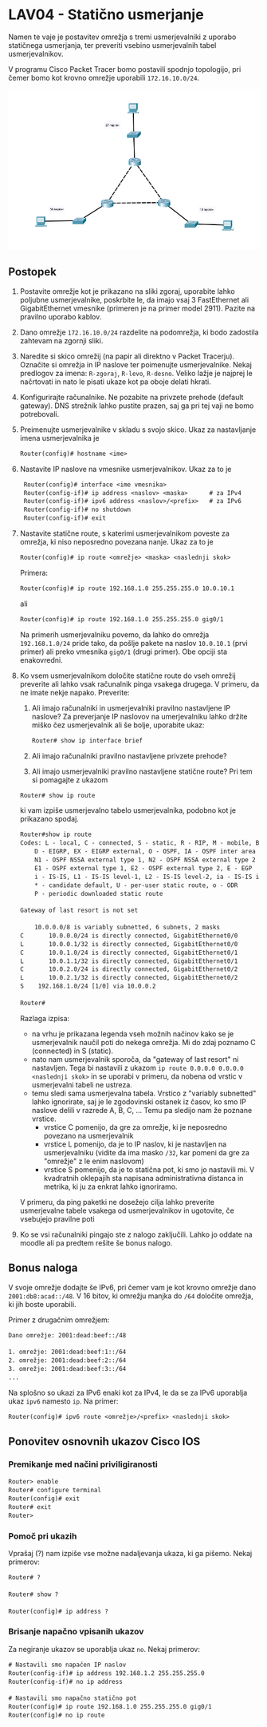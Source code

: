 # LAV04 - Statično usmerjanje

Namen te vaje je postavitev omrežja s tremi usmerjevalniki z uporabo statičnega usmerjanja,
ter preveriti vsebino usmerjevalnih tabel usmerjevalnikov.

V programu Cisco Packet Tracer bomo postavili spodnjo topologijo, pri čemer bomo kot krovno omrežje uporabili `172.16.10.0/24`.

![](2023-10-19-22-09-59.png)

## Postopek

1. Postavite omrežje kot je prikazano na sliki zgoraj, uporabite lahko poljubne usmerjevalnike, poskrbite le, da imajo vsaj 3 FastEthernet ali GigabitEthernet vmesnike (primeren je na primer model 2911). Pazite na pravilno uporabo kablov.

2. Dano omrežje `172.16.10.0/24` razdelite na podomrežja, ki bodo zadostila zahtevam na zgornji sliki.

3. Naredite si skico omrežij (na papir ali direktno v Packet Tracerju). Označite si omrežja in IP naslove ter poimenujte usmerjevalnike. Nekaj predlogov za imena: `R-zgoraj`, `R-levo`, `R-desno`. Veliko lažje je najprej le načrtovati in nato le pisati ukaze kot pa oboje delati hkrati.

4. Konfigurirajte računalnike. Ne pozabite na privzete prehode (default gateway). DNS strežnik lahko pustite prazen, saj ga pri tej vaji ne bomo potrebovali.

5. Preimenujte usmerjevalnike v skladu s svojo skico. Ukaz za nastavljanje imena usmerjevalnika je

    ```txt
    Router(config)# hostname <ime>
    ```

6. Nastavite IP naslove na vmesnike usmerjevalnikov. Ukaz za to je

   ```txt
    Router(config)# interface <ime vmesnika>
    Router(config-if)# ip address <naslov> <maska>      # za IPv4
    Router(config-if)# ipv6 address <naslov>/<prefix>   # za IPv6
    Router(config-if)# no shutdown
    Router(config-if)# exit
    ```

7. Nastavite statične route, s katerimi usmerjevalnikom poveste za omrežja, ki niso neposredno povezana nanje. Ukaz za to je

    ```txt
    Router(config)# ip route <omrežje> <maska> <naslednji skok>
    ```

    Primera:

    ```txt
    Router(config)# ip route 192.168.1.0 255.255.255.0 10.0.10.1
    ```

    ali

    ```txt
    Router(config)# ip route 192.168.1.0 255.255.255.0 gig0/1
    ```

    Na primerih usmerjevalniku povemo, da lahko do omrežja `192.168.1.0/24` pride tako, da pošlje pakete na naslov `10.0.10.1` (prvi primer) ali preko vmesnika `gig0/1` (drugi primer). Obe opciji sta enakovredni.

8. Ko vsem usmerjevalnikom določite statične route do vseh omrežij preverite ali lahko vsak računalnik pinga vsakega drugega. V primeru, da ne imate nekje napako. Preverite:
   1. Ali imajo računalniki in usmerjevalniki pravilno nastavljene IP naslove?
    Za preverjanje IP naslovov na umerjevalniku lahko držite miško čez usmerjevalnik ali še bolje, uporabite ukaz:

        ```txt
        Router# show ip interface brief
        ```

   2. Ali imajo računalniki pravilno nastavljene privzete prehode?
   3. Ali imajo usmerjevalniki pravilno nastavljene statične route? Pri tem si pomagajte z ukazom

    ```txt
    Router# show ip route
    ```

    ki vam izpiše usmerjevalno tabelo usmerjevalnika, podobno kot je prikazano spodaj.

    ```txt
    Router#show ip route
    Codes: L - local, C - connected, S - static, R - RIP, M - mobile, B - BGP
        D - EIGRP, EX - EIGRP external, O - OSPF, IA - OSPF inter area
        N1 - OSPF NSSA external type 1, N2 - OSPF NSSA external type 2
        E1 - OSPF external type 1, E2 - OSPF external type 2, E - EGP
        i - IS-IS, L1 - IS-IS level-1, L2 - IS-IS level-2, ia - IS-IS inter area
        * - candidate default, U - per-user static route, o - ODR
        P - periodic downloaded static route

    Gateway of last resort is not set

        10.0.0.0/8 is variably subnetted, 6 subnets, 2 masks
    C       10.0.0.0/24 is directly connected, GigabitEthernet0/0
    L       10.0.0.1/32 is directly connected, GigabitEthernet0/0
    C       10.0.1.0/24 is directly connected, GigabitEthernet0/1
    L       10.0.1.1/32 is directly connected, GigabitEthernet0/1
    C       10.0.2.0/24 is directly connected, GigabitEthernet0/2
    L       10.0.2.1/32 is directly connected, GigabitEthernet0/2
    S    192.168.1.0/24 [1/0] via 10.0.0.2

    Router#
    ```

    Razlaga izpisa:
   - na vrhu je prikazana legenda vseh možnih načinov kako se je usmerjevalnik naučil poti do nekega omrežja. Mi do zdaj poznamo C (connected) in S (static).
   - nato nam usmerjevalnik sporoča, da "gateway of last resort" ni nastavljen. Tega bi nastavili z ukazom `ip route 0.0.0.0 0.0.0.0 <naslednji skok>` in se uporabi v primeru, da nobena od vrstic v usmerjevalni tabeli ne ustreza.
   - temu sledi sama usmerjevalna tabela. Vrstico z "variably subnetted" lahko ignorirate, saj je le zgodovinski ostanek iz časov, ko smo IP naslove delili v razrede A, B, C, ... Temu pa sledijo nam že poznane vrstice.
     - vrstice C pomenijo, da gre za omrežje, ki je neposredno povezano na usmerjevalnik
     - vrstice L pomenijo, da je to IP naslov, ki je nastavljen na usmerjevalniku (vidite da ima masko `/32`, kar pomeni da gre za "omrežje" z le enim naslovom)
     - vrstice S pomenijo, da je to statična pot, ki smo jo nastavili mi. V kvadratnih oklepajih sta napisana administrativna distanca in metrika, ki ju za enkrat lahko ignoriramo.

    V primeru, da ping paketki ne dosežejo cilja lahko preverite usmerjevalne tabele vsakega od usmerjevalnikov in ugotovite, če vsebujejo pravilne poti

9. Ko se vsi računalniki pingajo ste z nalogo zaključili. Lahko jo oddate na moodle ali pa predtem rešite še bonus nalogo.

## Bonus naloga

V svoje omrežje dodajte še IPv6, pri čemer vam je kot krovno omrežje dano `2001:db8:acad::/48`.
V 16 bitov, ki omrežju manjka do `/64` določite omrežja, ki jih boste uporabili.

Primer z drugačnim omrežjem:

```txt
Dano omrežje: 2001:dead:beef::/48

1. omrežje: 2001:dead:beef:1::/64
2. omrežje: 2001:dead:beef:2::/64
3. omrežje: 2001:dead:beef:3::/64
...
```

Na splošno so ukazi za IPv6 enaki kot za IPv4, le da se za IPv6 uporablja ukaz `ipv6` namesto `ip`. Na primer:

```txt
Router(config)# ipv6 route <omrežje>/<prefix> <naslednji skok>
```

## Ponovitev osnovnih ukazov Cisco IOS

### Premikanje med načini priviligiranosti

```txt
Router> enable
Router# configure terminal
Router(config)# exit
Router# exit
Router>
```

### Pomoč pri ukazih

Vprašaj (?) nam izpiše vse možne nadaljevanja ukaza, ki ga pišemo. Nekaj primerov:

```txt
Router# ?

Router# show ?

Router(config)# ip address ?
```

### Brisanje napačno vpisanih ukazov

Za negiranje ukazov se uporablja ukaz `no`. Nekaj primerov:

```txt
# Nastavili smo napačen IP naslov
Router(config-if)# ip address 192.168.1.2 255.255.255.0
Router(config-if)# no ip address

# Nastavili smo napačno statično pot
Router(config)# ip route 192.168.1.0 255.255.255.0 gig0/1
Router(config)# no ip route                                 
```
